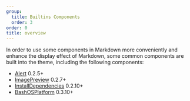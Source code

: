 ```yaml
---
group:
  title: Builtins Components
  order: 3
order: 0
title: overview
---
```


In order to use some components in Markdown more conveniently and enhance the display effect of Markdown, some common components are built into the theme, including the following components:

- [Alert](./builtins-alert.en-US.md) <Badge>0.2.5+</Badge>
- [ImagePreview](./builtins-image-preview.en-US.md) <Badge>0.2.7+</Badge>
- [InstallDependencies](./builtins-install-dependencies.en-US.md) <Badge>0.2.10+</Badge>
- [BashOSPlatform](./builtins-bash-OS-platform.en-US.md) <Badge>0.3.10+</Badge>
